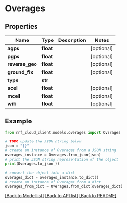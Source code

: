 # Overages


## Properties

Name | Type | Description | Notes
------------ | ------------- | ------------- | -------------
**agps** | **float** |  | [optional] 
**pgps** | **float** |  | [optional] 
**reverse_geo** | **float** |  | [optional] 
**ground_fix** | **float** |  | [optional] 
**type** | **str** |  | 
**scell** | **float** |  | [optional] 
**mcell** | **float** |  | [optional] 
**wifi** | **float** |  | [optional] 

## Example

```python
from nrf_cloud_client.models.overages import Overages

# TODO update the JSON string below
json = "{}"
# create an instance of Overages from a JSON string
overages_instance = Overages.from_json(json)
# print the JSON string representation of the object
print(Overages.to_json())

# convert the object into a dict
overages_dict = overages_instance.to_dict()
# create an instance of Overages from a dict
overages_from_dict = Overages.from_dict(overages_dict)
```
[[Back to Model list]](../README.md#documentation-for-models) [[Back to API list]](../README.md#documentation-for-api-endpoints) [[Back to README]](../README.md)


